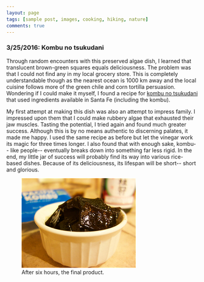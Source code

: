 ```yaml
---
layout: page
tags: [sample post, images, cooking, hiking, nature]
comments: true
---
```


### 3/25/2016: Kombu no tsukudani 
Through random encounters with this preserved algae dish, I learned that translucent brown-green squares equals deliciousness. The problem was that I could not find any in my local grocery store. This is completely understandable though as the nearest ocean is 1000 km away and the local cuisine follows more of the green chile and corn tortilla persuasion. Wondering if I could make it myself, I found a recipe for [kombu no tsukudani](http://justbento.com/handbook/johbisai/homemade-shio-kombu-kombu-no-tsukudani) that used ingredients available in Santa Fe (including the kombu). 


My first attempt at making this dish was also an attempt to impress family. I impressed upon them that I could make rubbery algae that exhausted their jaw muscles. Tasting the potential, I tried again and found much greater success. Although this is by no means authentic to discerning palates, it made me happy. I used the same recipe as before but let the vinegar work its magic for three times longer. I also found that with enough sake, kombu-- like people-- eventually breaks down into something far less rigid. In the end, my little jar of success will probably find its way into various rice-based dishes. Because of its deliciousness, its lifespan will be short-- short and glorious.

<figure>
<a href="/images/kombu.jpg"><img src="/images/kombu.jpg"></a>
<figcaption> After six hours, the final product.</figcaption>
</figure>


